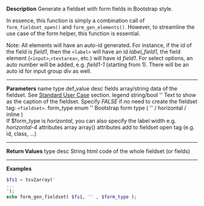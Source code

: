 **Description**
Generate a fieldset with form fields in Bootstrap style.

In essence, this function is simply a combination call of `form_fieldset_open()` and `form_gen_elements()`. However, to streamline the use case of the form helper, this function is essential.

Note: All elements will have an auto-id generated. For instance, if the id of the field is *field1*, then the `<label>` will have an id *label_field1*, the field element (`<input>`,`<textarea>`, etc.) will have id *field1*. For select options, an auto number will be added, e.g. *field1-1* (starting from 1). There will be an auto id for input group div as well.

--------
**Parameters**
name	type	def_value	desc
fields	array/string		data of the fieldset. See [Standard User Case](#Standard-Use-Case) section.
legend	string/bool	''	Text to show as the caption of the fieldset. Specify *FALSE* if no need to create the fieldset tag: `<fieldset>`.
form_type	enum	''	Bootstrap form type ( '' / horizontal / inline ) <br> If $form_type is *horizontal*, you can also specify the label width e.g. *horizontal-4*
attributes	array	array()	attributes add to fieldset open tag (e.g. id, class, ...)

--------
**Return Values**
type	desc
String	html code of the whole fieldset (or fields)

--------
**Examples**

```php
$fs1 = tsv2array('
...
');
echo form_gen_fieldset( $fs1, '' , $form_type );
```